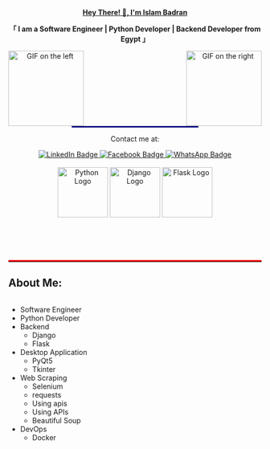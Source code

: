 <div align="center">
  <p><strong><a href="https://github.com/islam302">Hey There! 👋, I'm Islam Badran</a></strong></p>
  <p><strong>「 I am a Software Engineer | Python Developer | Backend Developer from Egypt 」</strong></p>

  <div align="center">
    <img align="right" width="150" src="https://user-images.githubusercontent.com/65187002/144930161-2f783401-8d27-4fdf-a2f7-cc0ba32f1f1f.gif" alt="GIF on the right">
    <img align="left" width="150" src="https://user-images.githubusercontent.com/65187002/144930161-2f783401-8d27-4fdf-a2f7-cc0ba32f1f1f.gif" alt="GIF on the left">
  </div>
  
<hr style="border: none; height: 3px; background-color: #000080; width: 50%;">

<div align="center">
  <p>Contact me at:</p>
  <a href="https://www.linkedin.com/in/islam-badran-39a577225?utm_source=share&utm_campaign=share_via&utm_content=profile&utm_medium=android_app" target="_blank">
    <img src="https://img.shields.io/badge/LinkedIn-0077B5?style=for-the-badge&logo=linkedin&logoColor=white" alt="LinkedIn Badge">
  </a>
  <a href="https://www.facebook.com/islam.badran.77?locale=ar_AR" target="_blank">
    <img src="https://img.shields.io/badge/Facebook-1877F2?style=for-the-badge&logo=facebook&logoColor=white" alt="Facebook Badge">
  </a> 
  <a href="https://wa.link/bc2uxp" target="_blank">
    <img src="https://img.shields.io/badge/WhatsApp-25D366?style=for-the-badge&logo=whatsapp&logoColor=white" alt="WhatsApp Badge">
  </a>
</div>
      
<div align="center">
  <br>
  
  <img src="https://camo.githubusercontent.com/52ec9548f75773e7841dd77f89a654e8a0bc2cce02da2eb43f84240f50351512/68747470733a2f2f74656368737461636b2d67656e657261746f722e76657263656c2e6170702f707974686f6e2d69636f6e2e737667" alt="Python Logo" width="100">
  
  <img src="https://camo.githubusercontent.com/b24750380ccf58b0c7d79c7875d7300b2b99a49061c7e4199ac077c4713f7156/68747470733a2f2f74656368737461636b2d67656e657261746f722e76657263656c2e6170702f646a616e676f2d69636f6e2e737667" alt="Django Logo" width="100">
  
  <img src="https://camo.githubusercontent.com/2d821f427e22599bab98d58d10af94518c146882fb0037e742f69354aacacb6c/68747470733a2f2f74656368737461636b2d67656e657261746f722e76657263656c2e6170702f646f636b65722d69636f6e2e737667" alt="Flask Logo" width="100">
</div>

</div>


<div>
  <a name="about-me"></a>
  <br><br><br><br>
  <hr style="border: none; border-top: 3px solid #ff0000;">
  
  <h2>About Me:</h2>
  
  <style>
    .flex-container {
      display: flex;
      justify-content: space-between;
      align-items: center;
    }

    .text-section {
      width: 66%;
      text-align: left;
    }
    
  <div class="gif-section">
    <img src="https://user-images.githubusercontent.com/74038190/229223263-cf2e4b07-2615-4f87-9c38-e37600f8381a.gif" alt="New Image" style="width: 100%;">
  </div>

    .gif-section {
      width: 30%;
      text-align: right;
    }
  </style>
  

  <div class="flex-container">
    <div class="text-section">
      <ul>
        <li>Software Engineer</li>
        <li>Python Developer</li>
        <li>Backend
          <ul>
            <li>Django</li>
            <li>Flask</li>
          </ul>
        </li>
        <li>Desktop Application
          <ul>
            <li>PyQt5</li>
            <li>Tkinter</li>
          </ul>
        </li>
        <li>Web Scraping
          <ul>
            <li>Selenium</li>
            <li>requests</li>
            <li>Using apis</li>
            <li>Using APIs</li>
            <li>Beautiful Soup</li>
          </ul>
        </li>
        <li>DevOps
          <ul>
            <li>Docker</li>
          </ul>
        </li>
      </ul>
    </div>
  </div>
</div>

